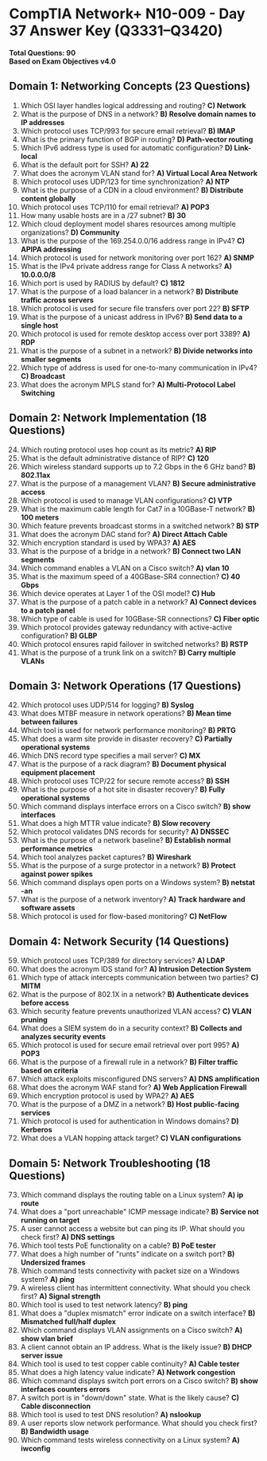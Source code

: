 # CompTIA Network+ N10-009 - Day 37 Answer Key (Q3331–Q3420)

**Total Questions: 90**  
**Based on Exam Objectives v4.0**

## Domain 1: Networking Concepts (23 Questions)
1. Which OSI layer handles logical addressing and routing? **C) Network**  
2. What is the purpose of DNS in a network? **B) Resolve domain names to IP addresses**  
3. Which protocol uses TCP/993 for secure email retrieval? **B) IMAP**  
4. What is the primary function of BGP in routing? **D) Path-vector routing**  
5. Which IPv6 address type is used for automatic configuration? **D) Link-local**  
6. What is the default port for SSH? **A) 22**  
7. What does the acronym VLAN stand for? **A) Virtual Local Area Network**  
8. Which protocol uses UDP/123 for time synchronization? **A) NTP**  
9. What is the purpose of a CDN in a cloud environment? **B) Distribute content globally**  
10. Which protocol uses TCP/110 for email retrieval? **A) POP3**  
11. How many usable hosts are in a /27 subnet? **B) 30**  
12. Which cloud deployment model shares resources among multiple organizations? **D) Community**  
13. What is the purpose of the 169.254.0.0/16 address range in IPv4? **C) APIPA addressing**  
14. Which protocol is used for network monitoring over port 162? **A) SNMP**  
15. What is the IPv4 private address range for Class A networks? **A) 10.0.0.0/8**  
16. Which port is used by RADIUS by default? **C) 1812**  
17. What is the purpose of a load balancer in a network? **B) Distribute traffic across servers**  
18. Which protocol is used for secure file transfers over port 22? **B) SFTP**  
19. What is the purpose of a unicast address in IPv6? **B) Send data to a single host**  
20. Which protocol is used for remote desktop access over port 3389? **A) RDP**  
21. What is the purpose of a subnet in a network? **B) Divide networks into smaller segments**  
22. Which type of address is used for one-to-many communication in IPv4? **C) Broadcast**  
23. What does the acronym MPLS stand for? **A) Multi-Protocol Label Switching**

## Domain 2: Network Implementation (18 Questions)
24. Which routing protocol uses hop count as its metric? **A) RIP**  
25. What is the default administrative distance of RIP? **C) 120**  
26. Which wireless standard supports up to 7.2 Gbps in the 6 GHz band? **B) 802.11ax**  
27. What is the purpose of a management VLAN? **B) Secure administrative access**  
28. Which protocol is used to manage VLAN configurations? **C) VTP**  
29. What is the maximum cable length for Cat7 in a 10GBase-T network? **B) 100 meters**  
30. Which feature prevents broadcast storms in a switched network? **B) STP**  
31. What does the acronym DAC stand for? **A) Direct Attach Cable**  
32. Which encryption standard is used by WPA3? **A) AES**  
33. What is the purpose of a bridge in a network? **B) Connect two LAN segments**  
34. Which command enables a VLAN on a Cisco switch? **A) vlan 10**  
35. What is the maximum speed of a 40GBase-SR4 connection? **C) 40 Gbps**  
36. Which device operates at Layer 1 of the OSI model? **C) Hub**  
37. What is the purpose of a patch cable in a network? **A) Connect devices to a patch panel**  
38. Which type of cable is used for 10GBase-SR connections? **C) Fiber optic**  
39. Which protocol provides gateway redundancy with active-active configuration? **B) GLBP**  
40. Which protocol ensures rapid failover in switched networks? **B) RSTP**  
41. What is the purpose of a trunk link on a switch? **B) Carry multiple VLANs**

## Domain 3: Network Operations (17 Questions)
42. Which protocol uses UDP/514 for logging? **B) Syslog**  
43. What does MTBF measure in network operations? **B) Mean time between failures**  
44. Which tool is used for network performance monitoring? **B) PRTG**  
45. What does a warm site provide in disaster recovery? **C) Partially operational systems**  
46. Which DNS record type specifies a mail server? **C) MX**  
47. What is the purpose of a rack diagram? **B) Document physical equipment placement**  
48. Which protocol uses TCP/22 for secure remote access? **B) SSH**  
49. What is the purpose of a hot site in disaster recovery? **B) Fully operational systems**  
50. Which command displays interface errors on a Cisco switch? **B) show interfaces**  
51. What does a high MTTR value indicate? **B) Slow recovery**  
52. Which protocol validates DNS records for security? **A) DNSSEC**  
53. What is the purpose of a network baseline? **B) Establish normal performance metrics**  
54. Which tool analyzes packet captures? **B) Wireshark**  
55. What is the purpose of a surge protector in a network? **B) Protect against power spikes**  
56. Which command displays open ports on a Windows system? **B) netstat -an**  
57. What is the purpose of a network inventory? **A) Track hardware and software assets**  
58. Which protocol is used for flow-based monitoring? **C) NetFlow**

## Domain 4: Network Security (14 Questions)
59. Which protocol uses TCP/389 for directory services? **A) LDAP**  
60. What does the acronym IDS stand for? **A) Intrusion Detection System**  
61. Which type of attack intercepts communication between two parties? **C) MITM**  
62. What is the purpose of 802.1X in a network? **B) Authenticate devices before access**  
63. Which security feature prevents unauthorized VLAN access? **C) VLAN pruning**  
64. What does a SIEM system do in a security context? **B) Collects and analyzes security events**  
65. Which protocol is used for secure email retrieval over port 995? **A) POP3**  
66. What is the purpose of a firewall rule in a network? **B) Filter traffic based on criteria**  
67. Which attack exploits misconfigured DNS servers? **A) DNS amplification**  
68. What does the acronym WAF stand for? **A) Web Application Firewall**  
69. Which encryption protocol is used by WPA2? **A) AES**  
70. What is the purpose of a DMZ in a network? **B) Host public-facing services**  
71. Which protocol is used for authentication in Windows domains? **D) Kerberos**  
72. What does a VLAN hopping attack target? **C) VLAN configurations**

## Domain 5: Network Troubleshooting (18 Questions)
73. Which command displays the routing table on a Linux system? **A) ip route**  
74. What does a "port unreachable" ICMP message indicate? **B) Service not running on target**  
75. A user cannot access a website but can ping its IP. What should you check first? **A) DNS settings**  
76. Which tool tests PoE functionality on a cable? **B) PoE tester**  
77. What does a high number of "runts" indicate on a switch port? **B) Undersized frames**  
78. Which command tests connectivity with packet size on a Windows system? **A) ping**  
79. A wireless client has intermittent connectivity. What should you check first? **A) Signal strength**  
80. Which tool is used to test network latency? **B) ping**  
81. What does a "duplex mismatch" error indicate on a switch interface? **B) Mismatched full/half duplex**  
82. Which command displays VLAN assignments on a Cisco switch? **A) show vlan brief**  
83. A client cannot obtain an IP address. What is the likely issue? **B) DHCP server issue**  
84. Which tool is used to test copper cable continuity? **A) Cable tester**  
85. What does a high latency value indicate? **A) Network congestion**  
86. Which command displays switch port errors on a Cisco switch? **B) show interfaces counters errors**  
87. A switch port is in "down/down" state. What is the likely cause? **C) Cable disconnection**  
88. Which tool is used to test DNS resolution? **A) nslookup**  
89. A user reports slow network performance. What should you check first? **B) Bandwidth usage**  
90. Which command tests wireless connectivity on a Linux system? **A) iwconfig**